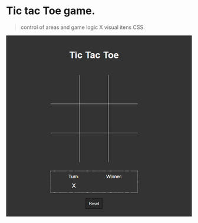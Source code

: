 # Tic tac Toe game.

> control of areas and game logic X visual itens CSS.



![Project Running](Animation.gif)
